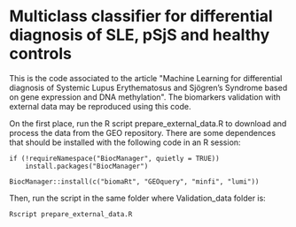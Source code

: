 # Multiclass classifier for differential diagnosis of SLE, pSjS and healthy controls
This is the code associated to the article "Machine Learning for differential diagnosis of Systemic Lupus Erythematosus and Sjögren’s Syndrome based on gene expression and DNA methylation". The biomarkers validation with external data may be reproduced using this code.

On the first place, run the R script prepare_external_data.R to download and process the data from the GEO repository. There are some dependences that should be installed with the following code in an R session:
```
if (!requireNamespace("BiocManager", quietly = TRUE))
    install.packages("BiocManager")

BiocManager::install(c("biomaRt", "GEOquery", "minfi", "lumi"))
```
Then, run the script in the same folder where Validation_data folder is:
```
Rscript prepare_external_data.R
```
